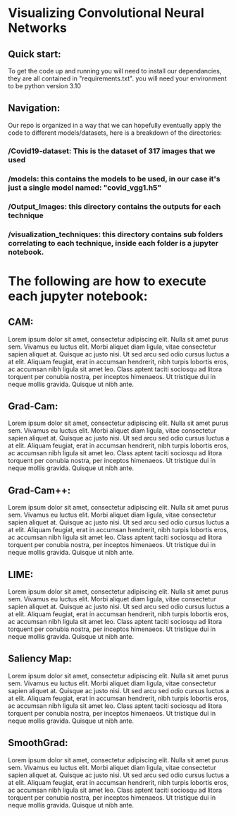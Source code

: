 # Visualizing Convolutional Neural Networks 

## Quick start:
To get the code up and running you will need to install our dependancies, they are all contained in "requirements.txt". you will need your environment to be python version 3.10

## Navigation:
Our repo is organized in a way that we can hopefully eventually apply the code to different models/datasets, here is a breakdown of the directories:

### **/Covid19-dataset:** This is the dataset of 317 images that we used

### **/models:** this contains the models to be used, in our case it's just a single model named: "covid_vgg1.h5"

### **/Output_Images:** this directory contains the outputs for each technique

### **/visualization_techniques:** this directory contains sub folders correlating to each technique, inside each folder is a jupyter notebook.


# The following are how to execute each jupyter notebook:

## CAM:
Lorem ipsum dolor sit amet, consectetur adipiscing elit. Nulla sit amet purus sem. Vivamus eu luctus elit. Morbi aliquet diam ligula, vitae consectetur sapien aliquet at. Quisque ac justo nisi. Ut sed arcu sed odio cursus luctus a at elit. Aliquam feugiat, erat in accumsan hendrerit, nibh turpis lobortis eros, ac accumsan nibh ligula sit amet leo. Class aptent taciti sociosqu ad litora torquent per conubia nostra, per inceptos himenaeos. Ut tristique dui in neque mollis gravida. Quisque ut nibh ante.

## Grad-Cam:
Lorem ipsum dolor sit amet, consectetur adipiscing elit. Nulla sit amet purus sem. Vivamus eu luctus elit. Morbi aliquet diam ligula, vitae consectetur sapien aliquet at. Quisque ac justo nisi. Ut sed arcu sed odio cursus luctus a at elit. Aliquam feugiat, erat in accumsan hendrerit, nibh turpis lobortis eros, ac accumsan nibh ligula sit amet leo. Class aptent taciti sociosqu ad litora torquent per conubia nostra, per inceptos himenaeos. Ut tristique dui in neque mollis gravida. Quisque ut nibh ante.

## Grad-Cam++:
Lorem ipsum dolor sit amet, consectetur adipiscing elit. Nulla sit amet purus sem. Vivamus eu luctus elit. Morbi aliquet diam ligula, vitae consectetur sapien aliquet at. Quisque ac justo nisi. Ut sed arcu sed odio cursus luctus a at elit. Aliquam feugiat, erat in accumsan hendrerit, nibh turpis lobortis eros, ac accumsan nibh ligula sit amet leo. Class aptent taciti sociosqu ad litora torquent per conubia nostra, per inceptos himenaeos. Ut tristique dui in neque mollis gravida. Quisque ut nibh ante.

## LIME:
Lorem ipsum dolor sit amet, consectetur adipiscing elit. Nulla sit amet purus sem. Vivamus eu luctus elit. Morbi aliquet diam ligula, vitae consectetur sapien aliquet at. Quisque ac justo nisi. Ut sed arcu sed odio cursus luctus a at elit. Aliquam feugiat, erat in accumsan hendrerit, nibh turpis lobortis eros, ac accumsan nibh ligula sit amet leo. Class aptent taciti sociosqu ad litora torquent per conubia nostra, per inceptos himenaeos. Ut tristique dui in neque mollis gravida. Quisque ut nibh ante.

## Saliency Map:
Lorem ipsum dolor sit amet, consectetur adipiscing elit. Nulla sit amet purus sem. Vivamus eu luctus elit. Morbi aliquet diam ligula, vitae consectetur sapien aliquet at. Quisque ac justo nisi. Ut sed arcu sed odio cursus luctus a at elit. Aliquam feugiat, erat in accumsan hendrerit, nibh turpis lobortis eros, ac accumsan nibh ligula sit amet leo. Class aptent taciti sociosqu ad litora torquent per conubia nostra, per inceptos himenaeos. Ut tristique dui in neque mollis gravida. Quisque ut nibh ante.

## SmoothGrad:
Lorem ipsum dolor sit amet, consectetur adipiscing elit. Nulla sit amet purus sem. Vivamus eu luctus elit. Morbi aliquet diam ligula, vitae consectetur sapien aliquet at. Quisque ac justo nisi. Ut sed arcu sed odio cursus luctus a at elit. Aliquam feugiat, erat in accumsan hendrerit, nibh turpis lobortis eros, ac accumsan nibh ligula sit amet leo. Class aptent taciti sociosqu ad litora torquent per conubia nostra, per inceptos himenaeos. Ut tristique dui in neque mollis gravida. Quisque ut nibh ante.